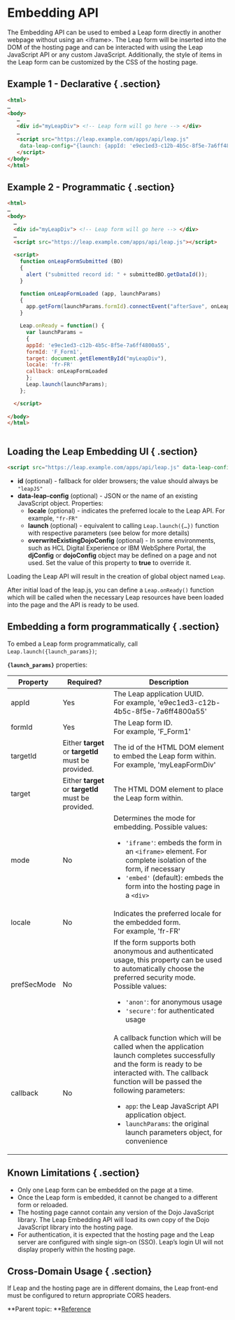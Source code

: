 # Embedding API 

The Embedding API can be used to embed a Leap form directly in another webpage without using an <iframe\>. 
The Leap form will be inserted into the DOM of the hosting page and can be interacted with using the Leap JavaScript API or any custom JavaScript. 
Additionally, the style of items in the Leap form can be customized by the CSS of the hosting page.


## Example 1 - Declarative { .section}

```html
<html> 
…  
<body>
   … 
   <div id="myLeapDiv"> <!-- Leap form will go here --> </div> 
   …
   <script src="https://leap.example.com/apps/api/leap.js" 
    data-leap-config="{launch: {appId: 'e9ec1ed3-c12b-4b5c-8f5e-7a6ff4800a55', formId: 'F_Form1', targetId: 'myLeapDiv'}}">
   </script> 
</body> 
</html>
```

## Example 2 - Programmatic { .section}

```html
<html> 
… 
<body> 
  …
  <div id="myLeapDiv"> <!-- Leap form will go here --> </div> 
  …
  <script src="https://leap.example.com/apps/api/leap.js"></script> 

  <script> 
    function onLeapFormSubmitted (BO) 
    { 
      alert ("submitted record id: " + submittedBO.getDataId());       
    } 

    function onLeapFormLoaded (app, launchParams) 
    { 
      app.getForm(launchParams.formId).connectEvent("afterSave", onLeapFormSubmitted); 
    } 

    Leap.onReady = function() { 
      var launchParams =  
      { 
      appId: 'e9ec1ed3-c12b-4b5c-8f5e-7a6ff4800a55', 
      formId: 'F_Form1', 
      target: document.getElementById("myLeapDiv"), 
      locale: 'fr-FR' 
      callback: onLeapFormLoaded 
      }; 
      Leap.launch(launchParams);  
    }; 

  </script> 
 
</body> 
</html>  
      
```

## Loading the Leap Embedding UI { .section}

```html
<script src="https://leap.example.com/apps/api/leap.js" data-leap-config="[leap configuration]" id="leapJS'"></script>
```

-   **id** \(optional\) - fallback for older browsers; the value should always be `"leapJS"`
-   **data-leap-config** \(optional\) - JSON or the name of an existing JavaScript object. Properties:
    -   **locale** \(optional\) - indicates the preferred locale to the Leap API. For example, `"fr-FR"`
    -   **launch** \(optional\) - equivalent to calling `Leap.launch({…})` function with respective parameters \(see below for more details\)
    -   **overwriteExistingDojoConfig** \(optional\) - In some environments, such as HCL Digital Experience or IBM WebSphere Portal, the **djConfig** or **dojoConfig** object may be defined on a page and not used. Set the value of this property to **true** to override it.

Loading the Leap API will result in the creation of global object named `Leap`.

After initial load of the leap.js, you can define a `Leap.onReady()` function which will be called when the necessary Leap resources have been loaded into the page and the API is ready to be used.

## Embedding a form programmatically { .section}

To embed a Leap form programmatically, call `Leap.launch({launch_params})`;

**`{launch_params}`** properties:

<table>
<thead>
<tr>
<th>
Property
</th>
<th>
Required?
</th>
<th>
Description
</th>
</tr>
</thead>
<tbody>
<tr>
<td>
appId
</td>
<td>
Yes
</td>
<td>
The Leap application UUID.<br>
For example, 'e9ec1ed3-c12b-4b5c-8f5e-7a6ff4800a55'
</td>
</tr>

<tr>
<td>
formId
</td>
<td>
Yes
</td>
<td>
The Leap form ID.<br>
For example, 'F_Form1'
</td>
</tr>

<tr>
<td>
targetId
</td>
<td>
Either <b>target</b> or <b>targetId</b> must be provided.
</td>
<td>
The id of the HTML DOM element to embed the Leap form within.<br>
For example, 'myLeapFormDiv'
</td>
</tr>

<tr>
<td>
target
</td>
<td>
Either <b>target</b> or <b>targetId</b> must be provided.
</td>
<td>
The HTML DOM element to place the Leap form within.
</td>
</tr>

<tr>
<td>
mode
</td>
<td>
No
</td>
<td>
Determines the mode for embedding.  Possible values:
<ul>
<li><code>'iframe'</code>: embeds the form in an <code>&lt;iframe&gt;</code> element. For complete isolation of the form, if necessary</li>
<li><code>'embed'</code> (default): embeds the form into the hosting page in a <code>&lt;div&gt;</li></ul></td>
</tr>

<tr>
<td>
locale
</td>
<td>
No
</td>
<td>
Indicates the preferred locale for the embedded form.<br>
For example, 'fr-FR'
</td>
</tr>

<tr>
<td>
prefSecMode
</td>
<td>
No
</td>
<td>
If the form supports both anonymous and authenticated usage, this property can be used to automatically choose the preferred security mode.  Possible values:
<ul>
<li><code>'anon'</code>: for anonymous usage</li>
<li><code>'secure'</code>: for authenticated usage</li></ul></td>
</tr>

<tr>
<td>
callback
</td>
<td>
No
</td>
<td>
A callback function which will be called when the application launch completes successfully and the form is ready to be interacted with.  The callback function will be passed the following parameters:
<ul>
<li><code>app</code>: the Leap JavaScript API application object. <!-- For more details, see [Interface objects](ref_jsapi_user_interface_objects.md)--></li>
<li><code>launchParams</code>: the original launch parameters object, for convenience</li></ul></td>
</tr>
</tbody>
</table>

## Known Limitations { .section}

-   Only one Leap form can be embedded on the page at a time.
-   Once the Leap form is embedded, it cannot be changed to a different form or reloaded.
-   The hosting page cannot contain any version of the Dojo JavaScript library. The Leap Embedding API will load its own copy of the Dojo JavaScript library into the hosting page.
-   For authentication, it is expected that the hosting page and the Leap server are configured with single sign-on \(SSO\). Leap’s login UI will not display properly within the hosting page.

## Cross-Domain Usage { .section}

If Leap and the hosting page are in different domains, the Leap front-end must be configured to return appropriate CORS headers.

**Parent topic: **[Reference](reference_toc.md)

